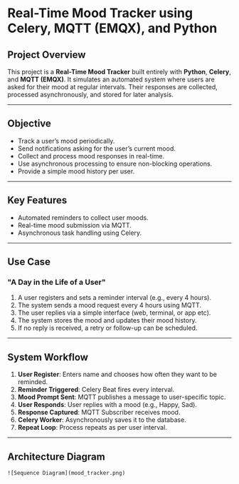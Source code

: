 # Real-Time Mood Tracker using Celery, MQTT (EMQX), and Python

## Project Overview

This project is a **Real-Time Mood Tracker** built entirely with **Python**, **Celery**, and **MQTT (EMQX)**. It simulates an automated system where users are asked for their mood at regular intervals. Their responses are collected, processed asynchronously, and stored for later analysis.

---

## Objective

* Track a user’s mood periodically.
* Send notifications asking for the user’s current mood.
* Collect and process mood responses in real-time.
* Use asynchronous processing to ensure non-blocking operations.
* Provide a simple mood history per user.

---

## Key Features

* Automated reminders to collect user moods.
* Real-time mood submission via MQTT.
* Asynchronous task handling using Celery.

---

## Use Case

### "A Day in the Life of a User"

1. A user registers and sets a reminder interval (e.g., every 4 hours).
2. The system sends a mood request every 4 hours using MQTT.
3. The user replies via a simple interface (web, terminal, or app etc).
4. The system stores the mood and updates their mood history.
5. If no reply is received, a retry or follow-up can be scheduled.

---

## System Workflow

1. **User Register**: Enters name and chooses how often they want to be reminded.
2. **Reminder Triggered**: Celery Beat fires every interval.
3. **Mood Prompt Sent**: MQTT publishes a message to user-specific topic.
4. **User Responds**: User replies with a mood (e.g., Happy, Sad).
5. **Response Captured**: MQTT Subscriber receives mood.
6. **Celery Worker**: Asynchronously saves it to the database.
7. **Repeat Loop**: Process repeats as per user interval.

---

## Architecture Diagram

```
![Sequence Diagram](mood_tracker.png)




		

